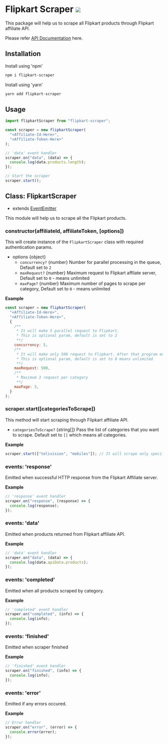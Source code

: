 # Flipkart Scraper ![](https://github.com/hi-imcodeman/flipkart-scraper/workflows/CI/badge.svg)

This package will help us to scrape all Flipkart products through Flipkart affiliate API.

Please refer [API Documentation](https://hi-imcodeman.github.io/flipkart-scraper) here.

## Installation

Install using 'npm'

```sh
npm i flipkart-scraper
```

Install using 'yarn'

```sh
yarn add flipkart-scraper
```

## Usage

```javascript
import flipkartScraper from "flipkart-scraper";

const scraper = new flipkartScraper(
  "<Affiliate-Id-Here>",
  "<Affiliate-Token-Here>"
);

// 'data' event handler
scraper.on("data", (data) => {
  console.log(data.products.length);
});

// Start the scraper
scraper.start();
```

## Class: FlipkartScraper

- extends [EventEmitter](https://nodejs.org/api/events.html#events_class_eventemitter)

This module will help us to scrape all the Flipkart products.

### constructor(affiliateId, affiliateToken, [options])

This will create instance of the `FlipkartScraper` class with required authentication params.

- options {object}
  - `concurrency?` {number} Number for parallel processing in the queue, Default set to `2`
  - `maxRequest?` {number} Maximum request to Flipkart affliate server, Default set to `0` - means unlimited
  - `maxPage?` {number} Maximum number of pages to scrape per category, Default set to `0` - means unlimited

**Example**

```javascript
const scraper = new flipkartScraper(
  "<Affiliate-Id-Here>",
  "<Affiliate-Token-Here>",
  {
    /**
     * It will make 5 parallel request to Flipkart.
     * This is optional param, default is set to 2
     **/
    concurrency: 5,
    /**
     * It will make only 500 request to Flipkart. After that program ends.
     * This is optional param, default is set to 0 means unlimited
     **/
    maxRequest: 500,
    /**
     * Maximum 3 request per category
     **/
    maxPage: 3,
  }
);
```

### scraper.start([categoriesToScrape])

This method will start scraping through Flipkart affiliate API.

- `categoriesToScrape?` {string[]} Pass the list of categories that you want to scrape. Default set to `[]` which means all categories.

**Example**

```javascript
scraper.start(["telivision", "mobiles"]); // It will scrape only specified categories
```

### events: 'response'

Emitted when successful HTTP response from the Flipkart Affiliate server.

**Example**

```javascript
// 'response' event handler
scraper.on("response", (response) => {
  console.log(response);
});
```

### events: 'data'

Emitted when products returned from Flipkart affiliate API.

**Example**

```javascript
// 'data' event handler
scraper.on("data", (data) => {
  console.log(data.apiData.products);
});
```

### events: 'completed'

Emitted when all products scraped by category.

**Example**

```javascript
// 'completed' event handler
scraper.on("completed", (info) => {
  console.log(info);
});
```

### events: 'finished'

Emitted when scraper finished

**Example**

```javascript
// 'finished' event handler
scraper.on("finished", (info) => {
  console.log(info);
});
```

### events: 'error'

Emitted if any errors occured.

**Example**

```javascript
// Error handler
scraper.on("error", (error) => {
  console.error(error);
});
```
